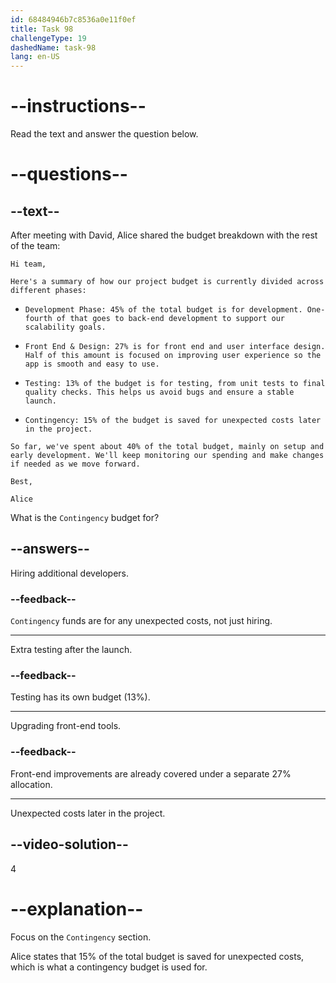 ```yaml
---
id: 68484946b7c8536a0e11f0ef
title: Task 98
challengeType: 19
dashedName: task-98
lang: en-US
---
```


<!-- READING -->

# --instructions--

Read the text and answer the question below.

# --questions--

## --text--

After meeting with David, Alice shared the budget breakdown with the rest of the team:

`Hi team,`

`Here's a summary of how our project budget is currently divided across different phases:`

- `Development Phase: 45% of the total budget is for development. One-fourth of that goes to back-end development to support our scalability goals.`

- `Front End & Design: 27% is for front end and user interface design. Half of this amount is focused on improving user experience so the app is smooth and easy to use.`

- `Testing: 13% of the budget is for testing, from unit tests to final quality checks. This helps us avoid bugs and ensure a stable launch.`

- `Contingency: 15% of the budget is saved for unexpected costs later in the project.`

`So far, we've spent about 40% of the total budget, mainly on setup and early development. We'll keep monitoring our spending and make changes if needed as we move forward.`

`Best,`

`Alice`

What is the `Contingency` budget for?

## --answers--

Hiring additional developers.

### --feedback--

`Contingency` funds are for any unexpected costs, not just hiring.

---

Extra testing after the launch.

### --feedback--

Testing has its own budget (13%).

---

Upgrading front-end tools.

### --feedback--

Front-end improvements are already covered under a separate 27% allocation.

---

Unexpected costs later in the project.

## --video-solution--

4

# --explanation--

Focus on the `Contingency` section.

Alice states that 15% of the total budget is saved for unexpected costs, which is what a contingency budget is used for.
